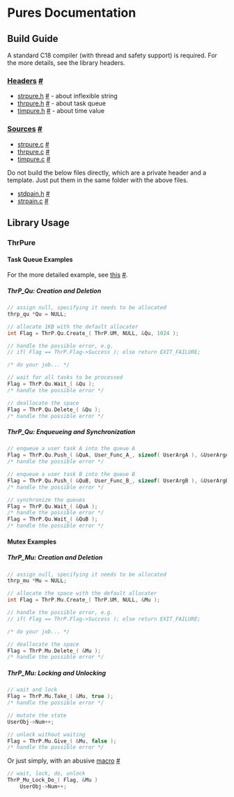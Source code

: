 ﻿# Pures Documentation

## Build Guide

A standard C18 compiler (with thread and safety support) is required. For the more details, see the library headers.

### [Headers](./Headers) [#](http://github.com/dlOuOlb/Pures/tree/master/Headers)

- [strpure.h](./Headers/strpure.h) [#](http://github.com/dlOuOlb/Pures/tree/master/Headers/strpure.h) - about inflexible string
- [thrpure.h](./Headers/thrpure.h) [#](http://github.com/dlOuOlb/Pures/tree/master/Headers/thrpure.h) - about task queue
- [timpure.h](./Headers/timpure.h) [#](http://github.com/dlOuOlb/Pures/tree/master/Headers/timpure.h) - about time value

### [Sources](./Sources) [#](http://github.com/dlOuOlb/Pures/tree/master/Sources)

- [strpure.c](./Sources/strpure.c) [#](http://github.com/dlOuOlb/Pures/tree/master/Sources/strpure.c)
- [thrpure.c](./Sources/thrpure.c) [#](http://github.com/dlOuOlb/Pures/tree/master/Sources/thrpure.c)
- [timpure.c](./Sources/timpure.c) [#](http://github.com/dlOuOlb/Pures/tree/master/Sources/timpure.c)

Do not build the below files directly, which are a private header and a template. Just put them in the same folder with the above files.

- [stdpain.h](./Sources/stdpain.h) [#](http://github.com/dlOuOlb/Pures/tree/master/Sources/stdpain.h)
- [strpain.c](./Sources/strpain.c) [#](http://github.com/dlOuOlb/Pures/tree/master/Sources/strpain.c)

## Library Usage

### ThrPure

#### Task Queue Examples

For the more detailed example, see [this](./Mains/threading.c) [#](http://github.com/dlOuOlb/Pures/blob/master/Mains/threading.c).

##### ThrP_Qu: Creation and Deletion

```c
// assign null, specifying it needs to be allocated
thrp_qu *Qu = NULL;

// allocate 1KB with the default allocater
int Flag = ThrP.Qu.Create_( ThrP.UM, NULL, &Qu, 1024 );

// handle the possible error, e.g.
// if( Flag == ThrP.Flag->Success ); else return EXIT_FAILURE;

/* do your job... */

// wait for all tasks to be processed
Flag = ThrP.Qu.Wait_( &Qu );
/* handle the possible error */

// deallocate the space
Flag = ThrP.Qu.Delete_( &Qu );
/* handle the possible error */
```

##### ThrP_Qu: Enqueueing and Synchronization

```c
// enqueue a user task A into the queue A
Flag = ThrP.Qu.Push_( &QuA, User_Func_A_, sizeof( UserArgA ), &UserArgA );
/* handle the possible error */

// enqueue a user task B into the queue B
Flag = ThrP.Qu.Push_( &QuB, User_Func_B_, sizeof( UserArgB ), &UserArgB );
/* handle the possible error */

// synchronize the queues
Flag = ThrP.Qu.Wait_( &QuA );
/* handle the possible error */
Flag = ThrP.Qu.Wait_( &QuB );
/* handle the possible error */
```

#### Mutex Examples

##### ThrP_Mu: Creation and Deletion

```c
// assign null, specifying it needs to be allocated
thrp_mu *Mu = NULL;

// allocate the space with the default allocater
int Flag = ThrP.Mu.Create_( ThrP.UM, NULL, &Mu );

// handle the possible error, e.g.
// if( Flag == ThrP.Flag->Success ); else return EXIT_FAILURE;

/* do your job... */

// deallocate the space
Flag = ThrP.Mu.Delete_( &Mu );
/* handle the possible error */
```

##### ThrP_Mu: Locking and Unlocking

```c
// wait and lock
Flag = ThrP.Mu.Take_( &Mu, true );
/* handle the possible error */

// mutate the state
UserObj->Num++;

// unlock without waiting
Flag = ThrP.Mu.Give_( &Mu, false );
/* handle the possible error */
```

Or just simply, with an abusive [macro](./Headers/thrpure.h#L180-L182) [#](http://github.com/dlOuOlb/Pures/tree/master/Headers/thrpure.h#L180-L182)

```c
// wait, lock, do, unlock
ThrP_Mu_Lock_Do_( Flag, &Mu )
	UserObj->Num++;
```
